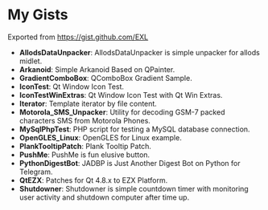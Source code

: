 My Gists
==========

Exported from https://gist.github.com/EXL

* **AllodsDataUnpacker**: AllodsDataUnpacker is simple unpacker for allods midlet.
* **Arkanoid**: Simple Arkanoid Based on QPainter.
* **GradientComboBox**: QComboBox Gradient Sample.
* **IconTest**: Qt Window Icon Test.
* **IconTestWinExtras**: Qt Window Icon Test with Qt Win Extras.
* **Iterator**: Template iterator by file content.
* **Motorola_SMS_Unpacker**: Utility for decoding GSM-7 packed characters SMS from Motorola Phones.
* **MySqlPhpTest**: PHP script for testing a MySQL database connection.
* **OpenGLES_Linux**: OpenGLES for Linux example.
* **PlankTooltipPatch**: Plank Tooltip Patch.
* **PushMe**: PushMe is fun elusive button.
* **PythonDigestBot**: JADBP is Just Another Digest Bot on Python for Telegram.
* **QtEZX**: Patches for Qt 4.8.x to EZX Platform.
* **Shutdowner**: Shutdowner is simple countdown timer with monitoring user activity and shutdown computer after time up.
